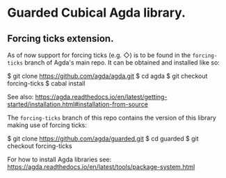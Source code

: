 # Guarded Cubical Agda library.

## Forcing ticks extension.

As of now support for forcing ticks (e.g. ◇) is to be found in the
`forcing-ticks` branch of Agda's main repo. It can be obtained and installed like so:

   $ git clone https://github.com/agda/agda.git
   $ cd agda
   $ git checkout forcing-ticks
   $ cabal install

See also: https://agda.readthedocs.io/en/latest/getting-started/installation.html#installation-from-source


The `forcing-ticks` branch of this repo contains the version of this
library making use of forcing ticks:

   $ git clone https://github.com/agda/guarded.git
   $ cd guarded
   $ git checkout forcing-ticks

For how to install Agda libraries see: https://agda.readthedocs.io/en/latest/tools/package-system.html

